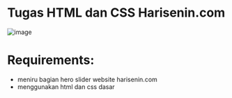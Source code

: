 # Tugas HTML dan CSS Harisenin.com
![image](https://user-images.githubusercontent.com/28218735/208292804-eff99a72-d8fa-483c-beac-f7b73d63ae0f.png)


# Requirements:
- meniru bagian hero slider website harisenin.com
- menggunakan html dan css dasar
